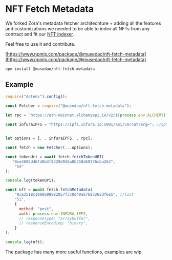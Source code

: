 # NFT Fetch Metadata

We forked Zora's metadata fetcher architechture + adding all the features and customizations we needed to be able to index all NFTs from any contract and fit our [NFT indexer](https://niftyapi.xyz).

Feel free to use it and contribute.


[https://www.npmjs.com/package/@musedao/nft-fetch-metadata](https://www.npmjs.com/package/@musedao/nft-fetch-metadata)

`npm install @musedao/nft-fetch-metadata`

## Example

```javascript
require("dotenv").config();

const Fetcher = require("@musedao/nft-fetch-metadata");

let rpc = `https://eth-mainnet.alchemyapi.io/v2/${process.env.ALCHEMY}`;
  
const infuraIPFS = "https://ipfs.infura.io:5001/api/v0/cat?arg="; //optional to pass ipfs node that works good, otherwise use a public one.


let options = [, , infuraIPFS, , rpc];

const fetch = new Fetcher(...options);

const tokenUri = await fetch.fetchTokenURI(
   "0xe4605d46fd0b3f8329d936a8b258d69276cba264",
    "54"
);

console.log(tokenUri);

const nft = await fetch.fetchMetadata(
    "0xa3518c1008698082057f3c0d49a67683265df6e5", //loot
    "51",
    {
      method: "post",
      auth: process.env.INFURA_IPFS,
      // responseType: "arraybuffer",
      // responseEncoding: "binary",
    }
);

console.log(nft);


```

The package has many more useful functions, examples are wip.